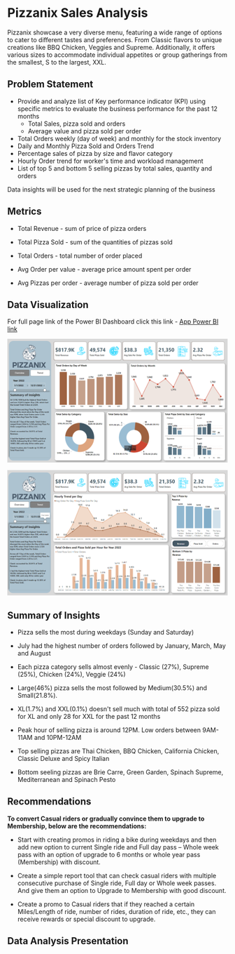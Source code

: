 # Pizzanix Sales Analysis
Pizzanix showcase a very diverse menu, featuring a wide range of options to cater to different tastes and preferences. From Classic flavors to unique creations like BBQ Chicken, Veggies and Supreme. Additionally, it offers various sizes to accommodate individual appetites or group gatherings from the smallest, S to the largest, XXL.

## Problem Statement

- Provide and analyze list of Key performance indicator (KPI) using specific metrics to evaluate the business performance for the past 12 months
  - Total Sales, pizza sold and orders
  - Average value and pizza sold per order
- Total Orders weekly (day of week) and monthly for the stock inventory
- Daily and Monthly Pizza Sold and Orders Trend
- Percentage sales of pizza by size and flavor category
- Hourly Order trend for worker's time and workload management
- List of top 5 and bottom 5 selling pizzas by total sales, quantity and orders

Data insights will be used for the next strategic planning of the business

## Metrics
- Total Revenue - sum of price of pizza orders
  
- Total Pizza Sold - sum of the quantities of pizzas sold 
  
- Total Orders - total number of order placed
  
- Avg Order per value - average price amount spent per order

- Avg Pizzas per order - average number of pizza sold per order

## Data Visualization
For full page link of the Power BI Dashboard click this link - [App Power BI link](https://app.powerbi.com/reportEmbed?reportId=bff43e67-df8a-45ab-b829-2daf0a4da340&autoAuth=true&ctid=a4e78b81-874a-4832-88f0-12bd163108f4)

![Pizza_sales_Dashboard](pizza_sales_DB_ss_1.PNG)

![Pizza_sales_Dashboard](pizza_sales_DB_ss_2.PNG)


## Summary of Insights

  - Pizza sells the most during weekdays (Sunday and Saturday)
    
  - July had the highest number of orders followed by January, March, May and August
    
  - Each pizza category sells almost evenly - Classic (27%), Supreme (25%), Chicken (24%), Veggie (24%)
    
  - Large(46%) pizza sells the most followed by Medium(30.5%) and Small(21.8%).
  
  - XL(1.7%) and XXL(0.1%) doesn't sell much with total of 552 pizza sold for XL and only 28 for XXL for the past 12 months
  
  - Peak hour of selling pizza is around 12PM. Low orders between 9AM-11AM and 10PM-12AM

  - Top selling pizzas are Thai Chicken, BBQ Chicken, California Chicken, Classic Deluxe and Spicy Italian

  - Bottom seeling pizzas are Brie Carre, Green Garden, Spinach Supreme, Mediterranean and Spinach Pesto

## Recommendations
<b>To convert Casual riders or gradually convince them to upgrade to Membership, below are the recommendations:</b>

  - Start with creating promos in riding a bike during weekdays and then add new option to current Single ride and Full day pass – Whole week pass with an option of upgrade to 6 months or whole year pass (Membership) with discount.
  
  - Create a simple report tool that can check casual riders with multiple consecutive purchase of Single ride, Full day or Whole week passes. And give them an option to Upgrade to Membership with good discount.
  
  - Create a promo to Casual riders that if they reached a certain Miles/Length of ride, number of rides, duration of ride, etc.,  they can receive rewards or special discount to upgrade.


## Data Analysis Presentation
